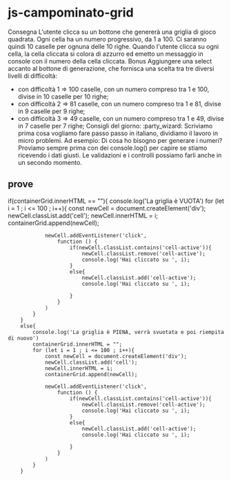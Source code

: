 # js-campominato-grid

Consegna
L'utente clicca su un bottone che genererà una griglia di gioco quadrata.
Ogni cella ha un numero progressivo, da 1 a 100.
Ci saranno quindi 10 caselle per ognuna delle 10 righe.
Quando l'utente clicca su ogni cella, la cella cliccata si colora di azzurro ed emetto un messaggio in console con il numero della cella cliccata.
Bonus
Aggiungere una select accanto al bottone di generazione, che fornisca una scelta tra tre diversi livelli di difficoltà:
- con difficoltà 1 => 100 caselle, con un numero compreso tra 1 e 100, divise in 10 caselle per 10 righe;
- con difficoltà 2 => 81 caselle, con un numero compreso tra 1 e 81, divise in 9 caselle per 9 righe;
- con difficoltà 3 => 49 caselle, con un numero compreso tra 1 e 49, divise in 7 caselle per 7 righe;
Consigli del giorno:  :party_wizard:
Scriviamo prima cosa vogliamo fare passo passo in italiano, dividiamo il lavoro in micro problemi.
Ad esempio:
Di cosa ho bisogno per generare i numeri?
Proviamo sempre prima con dei console.log() per capire se stiamo ricevendo i dati giusti.
Le validazioni e i controlli possiamo farli anche in un secondo momento.









## prove

if(containerGrid.innerHTML == ""){
            console.log('La griglia è VUOTA')
            for (let i = 1 ; i <= 100 ; i++){
                const newCell = document.createElement('div');
                newCell.classList.add('cell');
                newCell.innerHTML = i;
                containerGrid.append(newCell);
            
                newCell.addEventListener('click',
                    function () {
                        if(newCell.classList.contains('cell-active')){
                            newCell.classList.remove('cell-active');
                            console.log('Hai cliccato su ', i);
                        }
                        else{
                            newCell.classList.add('cell-active');
                            console.log('Hai cliccato su ', i);
            
                        }
                    }
                )
            }
        }
        else{
            console.log('La griglia è PIENA, verrà svuotata e poi riempita di nuovo')
            containerGrid.innerHTML = "";
            for (let i = 1 ; i <= 100 ; i++){
                const newCell = document.createElement('div');
                newCell.classList.add('cell');
                newCell.innerHTML = i;
                containerGrid.append(newCell);
            
                newCell.addEventListener('click',
                    function () {
                        if(newCell.classList.contains('cell-active')){
                            newCell.classList.remove('cell-active');
                            console.log('Hai cliccato su ', i);
                        }
                        else{
                            newCell.classList.add('cell-active');
                            console.log('Hai cliccato su ', i);
            
                        }
                    }
                )
            }
        }